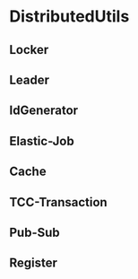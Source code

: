 # DistributedUtils

## Locker

## Leader

## IdGenerator

## Elastic-Job

## Cache

## TCC-Transaction

## Pub-Sub

## Register

## 
